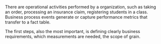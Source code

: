 There are operational activities performed by a organization, such as taking an order, processing an insurance claim, registering students in a class. Business process events generate or capture performance metrics that transfer to a fact table. 

The first steps, also the most important, is defining clearly business requirements, which measurements are needed, the scope of grain.